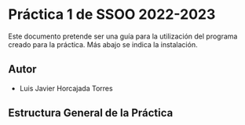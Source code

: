 # Práctica 1 de SSOO 2022-2023

Este documento pretende ser una guía para la utilización del programa creado para la práctica. Más abajo se indica la instalación.

## Autor

- Luis Javier Horcajada Torres

## Estructura General de la Práctica
